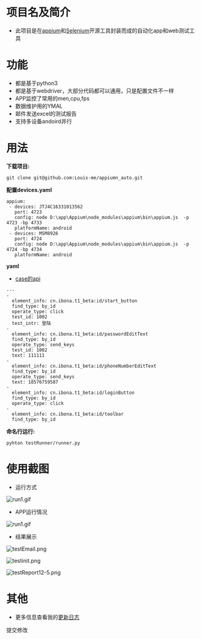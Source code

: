 # 项目名及简介
* 此项目是在[appium](https://github.com/appium/appium)和[Selenium](https://github.com/SeleniumHQ/selenium)开源工具封装而成的自动化app和web测试工具

# 功能
* 都是基于python3
* 都是基于webdriver，大部分代码都可以通用，只是配置文件不一样
* APP监控了常用的men,cpu,fps
* 数据维护用的YMAL
* 邮件发送excel的测试报告
* 支持多设备andoird并行

# 用法

**下载项目:**

```
git clone git@github.com:Louis-me/appiumn_auto.git
```

**配置devices.yaml**

```
appium:
 - devices: JTJ4C16331013562
   port: 4723
   config: node D:\app\Appium\node_modules\appium\bin\appium.js  -p 4723 -bp 4733
   platformName: android
 - devices: MSM8926
   port: 4724
   config: node D:\app\Appium\node_modules\appium\bin\appium.js  -p 4724 -bp 4734
   platformName: android
```

**yaml**

* [case的api](mark.md)

```
--- 
- 
  element_info: cn.ibona.t1_beta:id/start_button
  find_type: by_id
  operate_type: click
  test_id: 1002
  test_intr: 登陆
- 
  element_info: cn.ibona.t1_beta:id/passwordEditText
  find_type: by_id
  operate_type: send_keys
  test_id: 1002
  text: 111111
- 
  element_info: cn.ibona.t1_beta:id/phoneNumberEditText
  find_type: by_id
  operate_type: send_keys
  text: 18576759587
- 
  element_info: cn.ibona.t1_beta:id/loginButton
  find_type: by_id
  operate_type: click
- 
  element_info: cn.ibona.t1_beta:id/toolbar
  find_type: by_id

```



**命名行运行:**

```
pyhton testRunner/runner.py
```

# 使用截图

* 运行方式

![run1.gif](img/run.gif "run.gif")

* APP运行情况

![run1.gif](img/run1.gif "run1.gif")

* 结果展示

![testEmail.png](img/testEmail.png "testEmail.png")

![testinit.png](img/testinit.png "testinit.png")

![testReport12-5.png](img/testReport12-5.png "testReport12-5.png")


# 其他
* 更多信息查看我的[更新日志](channel_log.md)

提交修改





